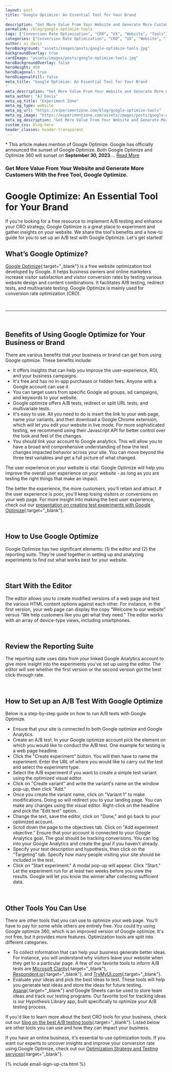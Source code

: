 ```yaml
---
layout: post
title: "Google Optimize: An Essential Tool for Your Brand
"
description: "Get More Value From Your Website and Generate More Customers With the Free Tool, Google Optimize."
permalink: /blog/google-optimize-tools
tags: ["Conversion Rate Optimization", "CRO", "UX", "Website", "Tools"]
categories: ["Conversion Rate Optimization", "CRO", "UX", "Website", "Tools"]
author: aj_davis
heroBackground: "assets/images/posts/google-optimize-tools.jpg"
backgroundOverlay: true
cardImage: "assets/images/posts/google-optimize-tools.jpg"
heroBackgroundOverlay: false
heroHeight: 450
heroDiagonal: true
heroDiagonalFill: false
meta_title: "Google Optimize: An Essential Tool for Your Brand
"
meta_description: "Get More Value From Your Website and Generate More Customers With the Free Tool, Google Optimize."
meta_author: "AJ Davis"
meta_og_title: "Experiment Zone"
meta_og_type: website
meta_og_url: "https://experimentzone.com/blog/google-optimize-tools"
meta_og_image: "https://experimentzone.com/assets/images/posts/google-optimize-tools.jpg"
meta_og_description: "Get More Value From Your Website and Generate More Customers With the Free Tool, Google Optimize."
custom_css: blog-hero
header_classes: header-transparent
---
```


<p class="disclaimer">* This article makes mention of Google Optimize. Google has officially announced the sunset of Google Optimize. Both Google Optimize and Optimize 360 will sunset on <strong>September 30, 2023</strong>.... <a href="/blog/google-optimize-shutting-down/">Read More</a></p>


### Get More Value From Your Website and Generate More Customers With the Free Tool, Google Optimize.

# Google Optimize: An Essential Tool for Your Brand

If you're looking for a free resource to implement A/B testing and enhance your CRO strategy, Google Optimize is a great place to experiment and gather insights on your website. We share the tool's benefits and a how-to guide for you to set up an A/B test with Google Optimize. Let's get started!

## What’s Google Optimize?

[Google Optimize](https://marketingplatform.google.com/about/optimize/){:target="\_blank"} is a free website optimization tool developed by Google. It helps business owners and online marketers increase visitor satisfaction and visitor conversion rates by testing various website design and content combinations. It facilitates A/B testing, redirect tests, and multivariate testing. Google Optimize is mainly used for conversion rate optimization (CRO).

<br>

---

<br />

## Benefits of Using Google Optimize for Your Business or Brand

There are various benefits that your business or brand can get from using Google optimize. These benefits include:

- It offers insights that can help you improve the user-experience, ROI, and your business campaigns.
- It's free and has no in-app purchases or hidden fees. Anyone with a Google account can use it.
- You can target users from specific Google ad groups, ad campaigns, and keywords to your website.
- Google optimize offers A/B tests, redirect or split URL tests, and multivariate tests.
- It's easy to use. All you need to do is insert the link to your web page, name your variants, and then download a Google Chrome extension, which will let you edit your website in live mode. For more sophisticated testing, we recommend using their Javascript API for better control over the look and feel of the changes.
- You should link your account to Google analytics. This will allow you to have a broad and comprehensive understanding of how the test changes impacted behavior across your site. You can move beyond the three test variables and get a full picture of what changed.

The user experience on your website is vital. Google Optimize will help you improve the overall user experience on your website - as long as you are testing the right things that make an impact.

The better the experience, the more customers, you'll retain and attract. If the user experience is poor, you'll keep losing visitors or conversions on your web page. For more insight into making the best user experience, check out our [presentation on creating test experiments with Google Optimize](https://www2.slideshare.net/mandidavis/experiments-using-google-optimize-how-to-make-the-best-experience-for-your-online-retail-customers){:target="\_blank"}.

<br />

## How to Use Google Optimize

Google Optimize has two significant elements: (1) the editor and (2) the reporting suite. They're used together in setting up and analyzing experiments to find out what works best for your website.

<br>

## Start With the Editor

The editor allows you to create modified versions of a web page and test the various HTML content options against each other. For instance, in the first version, your web page can display the copy “Welcome to our website” versus “We help customers like you get what they need.” The editor works with an array of device-type views, including smartphones.

<br>

## Review the Reporting Suite

The reporting suite uses data from your linked Google Analytics account to give more insight into the experiments you've set up using the editor. The editor will see whether the first version or the second version got the best click-through rate.

<br>

## How to Set up an A/B Test With Google Optimize

Below is a step-by-step guide on how to run A/B tests with Google Optimize.

- Ensure that your site is connected to both Google optimize and Google Analytics.
- Create an A/B test. In your Google optimize account pick the element on which you would like to conduct the A/B test. One example for testing is a web page headline.
- Click the "Create experiment" button. You will then have to name the experiment. Enter the URL of where you would like to carry out the test and select the experiment type.
- Select the A/B experiment if you want to create a simple test variant using the optimized visual editor.
- Click on "Create variant" and write the variant's name on the window pop-up, then click "Add."
- Once you create the variant name, click on "Variant 1" to make modifications. Doing so will redirect you to your landing page. You can make any changes using the visual editor. Right-click on the headline and pick the "Edit text" option.
- Change the text, save the editor, click on "Done," and go back to your optimized account.
- Scroll down the page to the objectives tab. Click on "Add experiment objective." Ensure that your account is connected to your Google Analytics goal. The goal should be tracking conversions. You can log into your Google Analytics and create the goal if you haven't already.
- Specify your test description and hypothesis, then click on the "Targeting" tab. Specify how many people visiting your site should be included in the test.
- Click on "Start experiment." A modal pop-up will appear. Click "Start." Let the experiment run for at least two weeks before you view the results. Google will let you know the winner after collecting sufficient data.

<br>

## Other Tools You Can Use

There are other tools that you can use to optimize your web page. You'll have to pay for some while others are entirely free. You could try using Google optimize 360, which is an improved version of Google optimize. It's not free, but it provides more features. Optimization tools are split into different categories.

- To collect information that can help your business generate better ideas. For instance, you will understand why visitors leave your website when they get to a particular page. A few of our favorite tools to inform A/B tests are [Microsoft Clarity](https://clarity.microsoft.com/){:target="\_blank"}, [Respondent.io](http://respondent.io){:target="\_blank"}, and [TryMyUI.com](https://www.trymyui.com/){:target="\_blank"}.
- Evaluate your ideas and pick the best ideas to test. These tools will help you generate test ideas and store the ideas for future testing. [Asana](https://asana.com/){:target="\_blank"} and Google Sheets can be used to store team ideas and track our testing programs. Our favorite tool for tracking ideas is our Hypothesis Library app, built specifically to optimize your A/B testing process.

If you'd like to learn more about the best CRO tools for your business, check out our [blog on the best A/B testing tools](https://experimentzone.com/blog/ab-testing-tools/){:target="\_blank"}. Listed below are other tools you can use and how they can impact your business.

If you have an online business, it's essential to use optimization tools. If you want our experts to uncover insights and improve your conversion rate using Google Optimize, check out our [Optimization Strategy and Testing services](https://experimentzone.com/services/optimization-strategy-and-testing/){:target="\_blank"}.

{% include email-sign-up-cta.html %}
